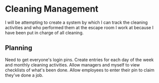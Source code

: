 # Cleaning Management

I will be attempting to create a system by which I can track the cleaning activities and who performed them at the escape room I work at because I have been put in charge of all cleaning.

## Planning
Need to get everyone's login pins.
Create entries for each day of the week and monthly cleaning activities.
Allow managers and myself to view checklists of what's been done.
Allow employees to enter their pin to claim they've done a job.
